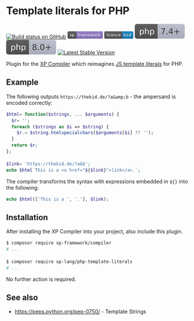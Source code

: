 Template literals for PHP
=========================

[![Build status on GitHub](https://github.com/xp-lang/php-template-literals/workflows/Tests/badge.svg)](https://github.com/xp-lang/php-template-literals/actions)
[![XP Framework Module](https://raw.githubusercontent.com/xp-framework/web/master/static/xp-framework-badge.png)](https://github.com/xp-framework/core)
[![BSD Licence](https://raw.githubusercontent.com/xp-framework/web/master/static/licence-bsd.png)](https://github.com/xp-framework/core/blob/master/LICENCE.md)
[![Requires PHP 7.4+](https://raw.githubusercontent.com/xp-framework/web/master/static/php-7_4plus.svg)](http://php.net/)
[![Supports PHP 8.0+](https://raw.githubusercontent.com/xp-framework/web/master/static/php-8_0plus.svg)](http://php.net/)
[![Latest Stable Version](https://poser.pugx.org/xp-lang/php-template-literals/version.svg)](https://packagpatternt.org/packages/xp-lang/php-template-literals)

Plugin for the [XP Compiler](https://github.com/xp-framework/compiler/) which reimagines [JS template literals](https://developer.mozilla.org/en-US/docs/Web/JavaScript/Reference/Template_literals) for PHP.

Example
-------
The following outputs `https://thekid.de/?a&amp;b` - the ampersand is encoded correctly:

```php
$html= function($strings, ... $arguments) {
  $r= '';
  foreach ($strings as $i => $string) {
    $r.= $string.htmlspecialchars($arguments[$i] ?? '');
  }
  return $r;
};

$link= 'https://thekid.de/?a&b';
echo $html`This is a <a href="${$link}">link</a>.`;
```

The compiler transforms the syntax with expressions embedded in `${}` into the following:

```php
echo $html(['This is a ', '.'], $link);
```

Installation
------------
After installing the XP Compiler into your project, also include this plugin.

```bash
$ composer require xp-framework/compiler
# ...

$ composer require xp-lang/php-template-literals
# ...
```

No further action is required.

See also
--------
* https://peps.python.org/pep-0750/ - Template Strings
